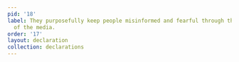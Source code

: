 ```yaml
---
pid: '18'
label: They purposefully keep people misinformed and fearful through their control
  of the media.
order: '17'
layout: declaration
collection: declarations
---
```

